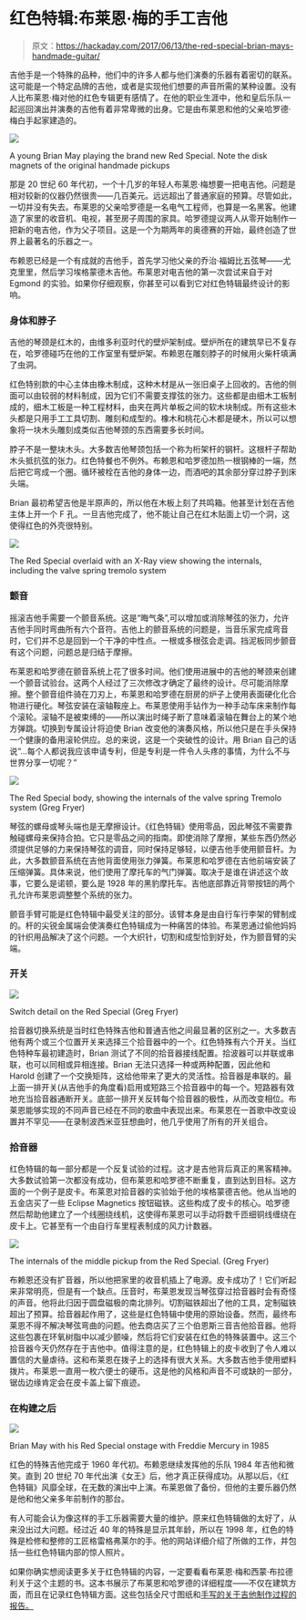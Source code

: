 # 红色特辑:布莱恩·梅的手工吉他

> 原文：<https://hackaday.com/2017/06/13/the-red-special-brian-mays-handmade-guitar/>

吉他手是一个特殊的品种，他们中的许多人都与他们演奏的乐器有着密切的联系。这可能是一个特定品牌的吉他，或者是实现他们想要的声音所需的某种设置。没有人比布莱恩·梅对他的红色专辑更有感情了。在他的职业生涯中，他和皇后乐队一起巡回演出并演奏的吉他有着非常卑微的出身。它是由布莱恩和他的父亲哈罗德·梅白手起家建造的。

![](img/479703b60145affed2f426a3b3541bb9.png)

A young Brian May playing the brand new Red Special. Note the disk magnets of the original handmade pickups

那是 20 世纪 60 年代初，一个十几岁的年轻人布莱恩·梅想要一把电吉他。问题是相对较新的仪器仍然很贵——几百美元。远远超出了普通家庭的预算。尽管如此，一切并没有失去。布莱恩的父亲哈罗德是一名电气工程师，也算是一名黑客。他建造了家里的收音机、电视，甚至房子周围的家具。哈罗德提议两人从零开始制作一把新的电吉他，作为父子项目。这是一个为期两年的奥德赛的开始，最终创造了世界上最著名的乐器之一。

布赖恩已经是一个有成就的吉他手，首先学习他父亲的乔治·福姆比五弦琴——尤克里里，然后学习埃格蒙德木吉他。布莱恩对电吉他的第一次尝试来自于对 Egmond 的实验。如果你仔细观察，你甚至可以看到它对红色特辑最终设计的影响。

### 身体和脖子

吉他的琴颈是红木的，由维多利亚时代的壁炉架制成。壁炉所在的建筑早已不复存在，哈罗德碰巧在他的工作室里有壁炉架。布赖恩在雕刻脖子的时候用火柴杆填满了虫洞。

红色特别款的中心主体由橡木制成，这种木材是从一张旧桌子上回收的。吉他的侧面可以由较弱的材料制成，因为它们不需要支撑弦的张力。这些都是由细木工板制成的，细木工板是一种工程材料，由夹在两片单板之间的软木块制成。所有这些木头都是只用手工工具切割、雕刻和成型的。橡木和桃花心木都是硬木，所以可以想象将一块木头雕刻成类似吉他琴颈的东西需要多长时间。

脖子不是一整块木头。大多数吉他琴颈包括一个称为桁架杆的钢杆。这根杆子帮助木头抵抗弦的张力。红色特餐也不例外。布赖恩和哈罗德加热一根钢棒的一端，然后把它弯成一个圈。循环被栓在吉他的身体一边，而酒吧的其余部分穿过脖子到床头端。

Brian 最初希望吉他是半原声的，所以他在木板上刻了共鸣箱。他甚至计划在吉他主体上开一个 F 孔。一旦吉他完成了，他不能让自己在红木贴面上切一个洞，这使得红色的外壳很特别。

[![](img/f252b2e0653b8b2b766e98cd4036d84b.png)](https://hackaday.com/wp-content/uploads/2017/05/res-1.png)

The Red Special overlaid with an X-Ray view showing the internals, including the valve spring tremolo system

### 颤音

摇滚吉他手需要一个颤音系统。这是“晦气条”,可以增加或消除琴弦的张力，允许吉他手同时弯曲所有六个音符。吉他上的颤音系统的问题是，当音乐家完成弯音时，它们并不总是回到一个干净的中性点。一根或多根弦会走调。挡泥板同步颤音有这个问题，问题总是归结于摩擦。

布莱恩和哈罗德在颤音系统上花了很多时间。他们使用进展中的吉他的琴颈来创建一个颤音试验台。这两个人经过了三次修改才确定了最终的设计。尽可能消除摩擦。整个颤音组件骑在刀刃上，布莱恩和哈罗德在厨房的炉子上使用表面硬化化合物进行硬化。琴弦安装在滚轴鞍座上。布莱恩使用手钻作为一种手动车床来制作每个滚轮。滚轴不是被束缚的——所以演出时绳子断了意味着滚轴在舞台上的某个地方弹跳。切换到专属设计将迫使 Brian 改变他的演奏风格，所以他只是在手头保持一个健康的备用滚轮供应。总的来说，这是一个突破性的设计。用 Brian 自己的话说“…每个人都说我应该申请专利，但是专利是一件令人头疼的事情，为什么不与世界分享一切呢？”

[![](img/a78933a597d7f56021dac914ead90253.png)](https://hackaday.com/wp-content/uploads/2017/05/red-special-body-2-29th-jan-1998.jpg)

The Red Special body, showing the internals of the valve spring Tremolo system (Greg Fryer)

琴弦的螺母或琴头端也是无摩擦设计。《红色特辑》使用零品，因此琴弦不需要靠触碰螺母来保持合拍。它只是零品之间的指南。即使消除了摩擦，某些东西仍然必须提供足够的力来保持琴弦的调音，同时保持足够轻，以便吉他手使用颤音杆。为此，大多数颤音系统在吉他背面使用张力弹簧。布莱恩和哈罗德在吉他前端安装了压缩弹簧。具体来说，他们使用了摩托车的气门弹簧。取决于是谁在讲述这个故事，它要么是诺顿，要么是 1928 年的黑豹摩托车。吉他底部靠近背带按钮的两个孔允许布莱恩调整整个系统的张力。

颤音手臂可能是红色特辑中最受关注的部分。该臂本身是由自行车行李架的臂制成的。杆的尖锐金属端会使演奏红色特辑成为一种痛苦的体验。布莱恩通过偷他妈妈的针织用品解决了这个问题。一个大织针，切割和成型恰到好处，作为颤音臂的尖端。

### 开关

![](img/5b8c4c659910646e98b4e4e0a14daf87.png)

Switch detail on the Red Special (Greg Fryer)

拾音器切换系统是当时红色特殊吉他和普通吉他之间最显著的区别之一。大多数吉他有两个或三个位置开关来选择三个拾音器中的一个。红色特殊有六个开关。当红色特种车最初建造时，Brian 测试了不同的拾音器接线配置。拾波器可以并联或串联，也可以同相或异相连接。Brian 无法只选择一种或两种配置，因此他和 Harold 创建了一个交换矩阵，这给他带来了更大的灵活性。拾音器是串联的。最上面一排开关(从吉他手的角度看)启用或短路三个拾音器中的每一个。短路器有效地充当拾音器通断开关。底部一排开关反转每个拾音器的极性，从而改变相位。布莱恩能够实现的不同声音已经在不同的歌曲中表现出来。布莱恩在一首歌中改变设置并不罕见——在录制波西米亚狂想曲时，他几乎使用了所有的开关组合。

### 拾音器

红色特辑的每一部分都是一个反复试验的过程。这才是吉他背后真正的黑客精神。大多数试验第一次都没有成功，但布莱恩和哈罗德不断重复，直到达到目标。这方面的一个例子是皮卡。布莱恩对拾音器的实验始于他的埃格蒙德吉他。他从当地的五金店买了一些 Eclipse Magnetics 按钮磁铁。这些构成了皮卡的核心。哈罗德然后帮助他建立了一个线圈绕线机，这使得布莱恩可以手动将数千匝细铜线缠绕在皮卡上。它甚至有一个由自行车里程表制成的风力计数器。

[![](img/926be16539fb560b4ff7ffe6e9d122a1.png)](https://hackaday.com/wp-content/uploads/2017/05/red-special-middle-pickup-without-cover.jpg)

The internals of the middle pickup from the Red Special. (Greg Fryer)

布赖恩还没有扩音器，所以他把家里的收音机插上了电源。皮卡成功了！它们听起来非常明亮，但是有一个缺点。压音时，布莱恩发现当琴弦穿过拾音器时会有奇怪的声音。他将此归因于圆盘磁极的南北排列。切割磁铁超出了他的工具，定制磁铁超出了预算。拾音器起作用了，这些是红色特辑中使用的原始设备。然而，最终布莱恩不得不解决琴弦弯曲的问题。他去商店买了三个伯恩斯三音吉他拾音器。他将这些包裹在环氧树脂中以减少颤噪，然后将它们安装在红色的特殊装置中。这三个拾音器今天仍然存在于吉他中。值得注意的是，红色特辑上的皮卡收到了令人难以置信的大量虐待。这和布莱恩在拨子上的选择有很大关系。大多数吉他手使用塑料拨片。布莱恩一直用一枚六便士的硬币。这是他的风格和声音不可或缺的一部分，锯齿边缘肯定会在皮卡盖上留下痕迹。

### 在构建之后

![](img/3a5e7617f1f6c3f7871945e0e42007bb.png)

Brian May with his Red Special onstage with Freddie Mercury in 1985

红色的特殊吉他完成于 1960 年代初。布赖恩继续发挥他的乐队 1984 年吉他和微笑。直到 20 世纪 70 年代出演《女王》后，他才真正获得成功。从那以后，《红色特辑》风靡全球，在无数的演出中上演。布莱恩做了备份，但他的主要乐器仍然是他和他父亲多年前制作的那台。

有人可能会认为像这样的手工乐器需要大量的维护。原来红色特辑做的太好了，从来没出过大问题。经过近 40 年的特殊是显示其年龄，所以在 1998 年，红色的特殊是检修和整修的工匠格雷格弗莱尔的手。他的网站详细介绍了所做的工作，并包括一些红色特辑内部的惊人照片。

如果你确实想阅读更多关于红色特辑的内容，一定要看看布莱恩·梅和西蒙·布拉德利关于这个主题的书。这本书展示了布莱恩和哈罗德的详细程度——不仅在建筑方面，而且在记录红色特辑方面。这些包括全尺寸图纸和[手写的关于吉他制作过程的报告。](http://www.theredspecial.com/2017/05/the-red-special-new-picture-10/)
